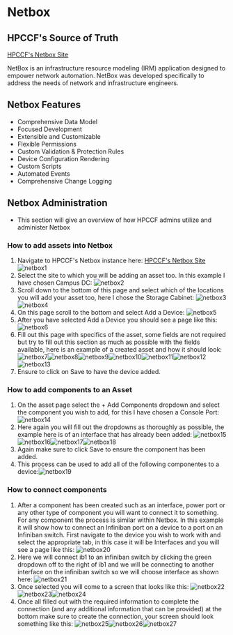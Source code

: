 # Netbox
## HPCCF's Source of Truth
[HPCCF's Netbox Site](https://netbox.hpc.ucdavis.edu/dcim/sites/)

NetBox is an infrastructure resource modeling (IRM) application designed to empower network automation. NetBox was developed specifically to address the needs of network and infrastructure engineers.

## Netbox Features

- Comprehensive Data Model
- Focused Development
- Extensible and Customizable
- Flexible Permissions
- Custom Validation & Protection Rules
- Device Configuration Rendering
- Custom Scripts
- Automated Events
- Comprehensive Change Logging

## Netbox Administration

- This section will give an overview of how HPCCF admins utilize and administer Netbox

### How to add assets into Netbox

1. Navigate to HPCCF's Netbox instance here: [HPCCF's Netbox Site](https://netbox.hpc.ucdavis.edu/dcim/sites/) ![netbox1](../img/netbox1.jpeg)
2. Select the site to which you will be adding an asset too. In this example I have chosen Campus DC: ![netbox2](../img/netbox2.jpeg)
3. Scroll down to the bottom of this page and select which of the locations you will add your asset too, here I chose the Storage Cabinet: ![netbox3](../img/netbox3.jpeg) ![netbox4](../img/netbox4.jpeg)
4. On this page scroll to the bottom and select Add a Device: ![netbox5](../img/netbox5.jpeg)
5. After you have selected Add a Device you should see a page like this: ![netbox6](../img/netbox6.jpeg)
6. Fill out this page with specifics of the asset, some fields are not required but try to fill out this section as much as possible with the fields available, here is an example of a created asset and how it should look: ![netbox7](../img/netbox7.jpeg)![netbox8](../img/netbox8.jpeg)![netbox9](../img/netbox9.jpeg)![netbox10](../img/netbox10.jpeg)![netbox11](../img/netbox11.jpeg)![netbox12](../img/netbox12.jpeg)![netbox13](../img/netbox13.jpeg)
7. Ensure to click on Save to have the device added.

### How to add components to an Asset

1. On the asset page select the + Add Components dropdown and select the component you wish to add, for this I have chosen a Console Port: ![netbox14](../img/netbox14.jpeg)
2. Here again you will fill out the dropdowns as thoroughly as possible, the example here is of an interface that has already been added: ![netbox15](../img/netbox15.jpeg)![netbox16](../img/netbox16.jpeg)![netbox17](../img/netbox17.jpeg)![netbox18](../img/netbox18.jpeg)
3. Again make sure to click Save to ensure the component has been added.
4. This process can be used to add all of the following componentes to a device:![netbox19](../img/netbox19.jpeg)

### How to connect components

1. After a component has been created such as an interface, power port or any other type of component you will want to connect it to something. For any component the process is similar within Netbox. In this example it will show how to connect an Infiniban port on a device to a port on an Infiniban switch. First navigate to the device you wish to work with and select the appropriate tab, in this case it will be Interfaces and you will see a page like this: ![netbox20](../img/netbox20.jpeg)
2. Here we will connect ib1 to an infiniban switch by clicking the green dropdown off to the right of ib1 and we will be connecting to another interface on the infiniban switch so we will choose interface as shown here: ![netbox21](../img/netbox21.jpeg)
3. Once selected you will come to a screen that looks like this: ![netbox22](../img/netbox22.jpeg)![netbox23](../img/netbox23.jpeg)![netbox24](../img/netbox24.jpeg)
4. Once all filled out with the required information to complete the connection (and any additional information that can be provided) at the bottom make sure to create the connection, your screen should look something like this: ![netbox25](../img/netbox25.jpeg)![netbox26](../img/netbox26.jpeg)![netbox27](../img/netbox27.jpeg)